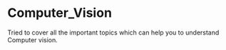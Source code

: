 # Computer_Vision
Tried to cover all the important topics which can help you to understand Computer vision.
